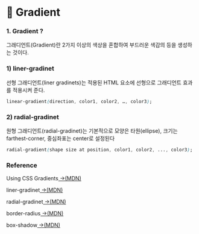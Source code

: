 # 📄 Gradient

### 1. Gradient ?

그래디언트\(Gradient\)란 2가지 이상의 색상을 혼합하여 부드러운 색감의 등을 생성하는 것이다.

### 1\) liner-gradinet

선형 그래디언트\(liner gradinets\)는 적용된 HTML 요소에 선형으로 그래디언트 효과를 적용시켜 준다.

```css
linear-gradient(direction, color1, color2, …, color3);
```

### 2\) radial-gradinet

원형 그래디언트\(radial-gradinet\)는 기본적으로 모양은 타원\(ellipse\), 크기는 farthest-corner, 중심좌표는 center로 설정된다

```css
radial-gradient(shape size at position, color1, color2, ..., color3);
```

### Reference <a id="reference"></a>

Using CSS Gradients[ →\(MDN\)](https://developer.mozilla.org/ko/docs/Web/CSS/CSS_Images/Using_CSS_gradients)

liner-gradinet[ →\(MDN\)](https://developer.mozilla.org/ko/docs/Web/CSS/linear-gradient)

radial-gradinet[ →\(MDN\)](https://developer.mozilla.org/en-US/docs/Web/CSS/radial-gradient)

border-radius[ →\(MDN\)](https://developer.mozilla.org/ko/docs/Web/CSS/border-radius)

box-shadow[ →\(MDN\)](https://developer.mozilla.org/ko/docs/Web/CSS/box-shadow)


